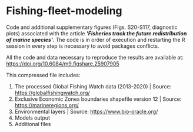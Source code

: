 # Fishing-fleet-modeling
Code and additional supplementary figures (Figs. S20-S117, diagnostic plots) associated with the article ***'Fisheries track the future redistribution of marine species'***. The code is in order of execution and  restarting the R session in every step is necessary to avoid packages conflicts.

All the code and data necessary to reproduce the results are available at: https://doi.org/10.6084/m9.figshare.25907905

This compressed file includes:

1) The processed Global Fishing Watch data (2013-2020) | Source: https://globalfishingwatch.org/
2) Exclusive Economic Zones boundaries shapefile version 12 | Source: https://marineregions.org/
3) Environmental layers | Source: https://www.bio-oracle.org/
4) Models output
5) Additional  files

